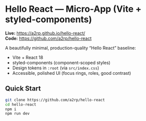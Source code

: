 # Hello React — Micro-App (Vite + styled-components)

**Live:** https://a2rp.github.io/hello-react/  
**Code:** https://github.com/a2rp/hello-react

A beautifully minimal, production-quality “Hello React” baseline:

-   Vite + React 18
-   styled-components (component-scoped styles)
-   Design tokens in `:root` (via `src/index.css`)
-   Accessible, polished UI (focus rings, roles, good contrast)

## Quick Start

```bash
git clone https://github.com/a2rp/hello-react
cd hello-react
npm i
npm run dev
```
